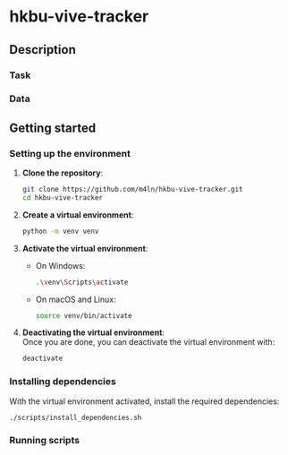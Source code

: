 # hkbu-vive-tracker

## Description
### Task

### Data

## Getting started
### Setting up the environment
1. **Clone the repository**:
    ```sh
    git clone https://github.com/m4ln/hkbu-vive-tracker.git
    cd hkbu-vive-tracker
    ```

2. **Create a virtual environment**:
    ```sh
    python -m venv venv
    ```

3. **Activate the virtual environment**:
    - On Windows:
        ```sh
        .\venv\Scripts\activate
        ```
    - On macOS and Linux:
        ```sh
        source venv/bin/activate
        ```

4. **Deactivating the virtual environment**:   
    Once you are done, you can deactivate the virtual environment with:
    ```sh
    deactivate
    ```

### Installing dependencies
With the virtual environment activated, install the required dependencies:
```sh
./scripts/install_dependencies.sh
``` 

### Running scripts



